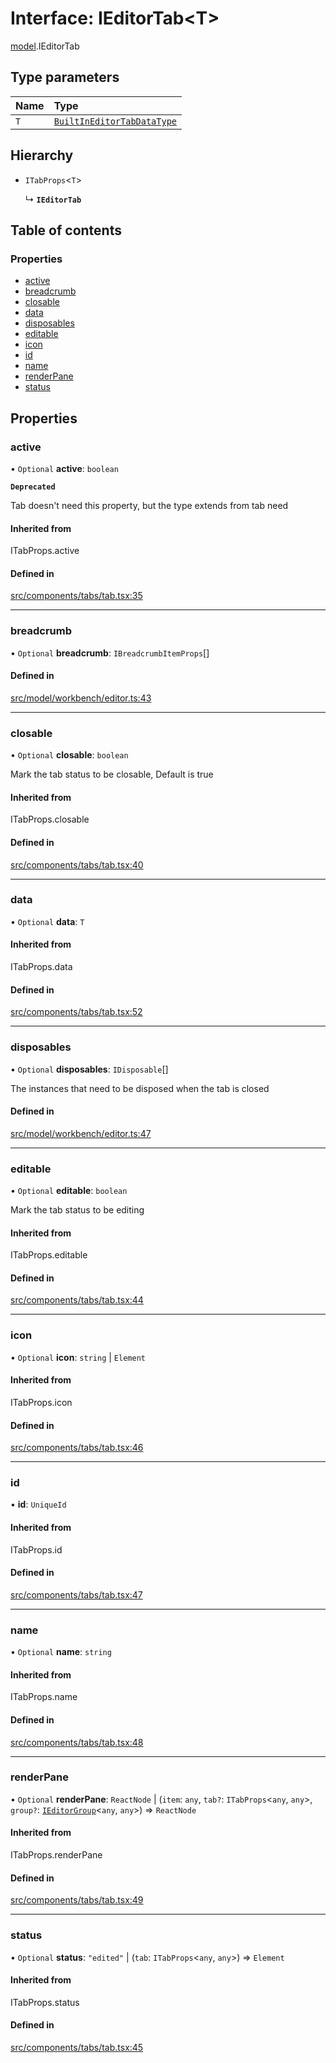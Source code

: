 # Interface: IEditorTab\<T\>

[model](../modules/model.md).IEditorTab

## Type parameters

| Name | Type |
| :------ | :------ |
| `T` | [`BuiltInEditorTabDataType`](model.BuiltInEditorTabDataType.md) |

## Hierarchy

- `ITabProps`\<`T`\>

  ↳ **`IEditorTab`**

## Table of contents

### Properties

- [active](model.IEditorTab.md#active)
- [breadcrumb](model.IEditorTab.md#breadcrumb)
- [closable](model.IEditorTab.md#closable)
- [data](model.IEditorTab.md#data)
- [disposables](model.IEditorTab.md#disposables)
- [editable](model.IEditorTab.md#editable)
- [icon](model.IEditorTab.md#icon)
- [id](model.IEditorTab.md#id)
- [name](model.IEditorTab.md#name)
- [renderPane](model.IEditorTab.md#renderpane)
- [status](model.IEditorTab.md#status)

## Properties

### active

• `Optional` **active**: `boolean`

**`Deprecated`**

Tab doesn't need this property, but the type extends from tab need

#### Inherited from

ITabProps.active

#### Defined in

[src/components/tabs/tab.tsx:35](https://github.com/gethubai/hubai-core/blob/43abc4a/src/components/tabs/tab.tsx#L35)

___

### breadcrumb

• `Optional` **breadcrumb**: `IBreadcrumbItemProps`[]

#### Defined in

[src/model/workbench/editor.ts:43](https://github.com/gethubai/hubai-core/blob/43abc4a/src/model/workbench/editor.ts#L43)

___

### closable

• `Optional` **closable**: `boolean`

Mark the tab status to be closable,
Default is true

#### Inherited from

ITabProps.closable

#### Defined in

[src/components/tabs/tab.tsx:40](https://github.com/gethubai/hubai-core/blob/43abc4a/src/components/tabs/tab.tsx#L40)

___

### data

• `Optional` **data**: `T`

#### Inherited from

ITabProps.data

#### Defined in

[src/components/tabs/tab.tsx:52](https://github.com/gethubai/hubai-core/blob/43abc4a/src/components/tabs/tab.tsx#L52)

___

### disposables

• `Optional` **disposables**: `IDisposable`[]

The instances that need to be disposed when the tab is closed

#### Defined in

[src/model/workbench/editor.ts:47](https://github.com/gethubai/hubai-core/blob/43abc4a/src/model/workbench/editor.ts#L47)

___

### editable

• `Optional` **editable**: `boolean`

Mark the tab status to be editing

#### Inherited from

ITabProps.editable

#### Defined in

[src/components/tabs/tab.tsx:44](https://github.com/gethubai/hubai-core/blob/43abc4a/src/components/tabs/tab.tsx#L44)

___

### icon

• `Optional` **icon**: `string` \| `Element`

#### Inherited from

ITabProps.icon

#### Defined in

[src/components/tabs/tab.tsx:46](https://github.com/gethubai/hubai-core/blob/43abc4a/src/components/tabs/tab.tsx#L46)

___

### id

• **id**: `UniqueId`

#### Inherited from

ITabProps.id

#### Defined in

[src/components/tabs/tab.tsx:47](https://github.com/gethubai/hubai-core/blob/43abc4a/src/components/tabs/tab.tsx#L47)

___

### name

• `Optional` **name**: `string`

#### Inherited from

ITabProps.name

#### Defined in

[src/components/tabs/tab.tsx:48](https://github.com/gethubai/hubai-core/blob/43abc4a/src/components/tabs/tab.tsx#L48)

___

### renderPane

• `Optional` **renderPane**: `ReactNode` \| (`item`: `any`, `tab?`: `ITabProps`\<`any`, `any`\>, `group?`: [`IEditorGroup`](model.IEditorGroup.md)\<`any`, `any`\>) => `ReactNode`

#### Inherited from

ITabProps.renderPane

#### Defined in

[src/components/tabs/tab.tsx:49](https://github.com/gethubai/hubai-core/blob/43abc4a/src/components/tabs/tab.tsx#L49)

___

### status

• `Optional` **status**: ``"edited"`` \| (`tab`: `ITabProps`\<`any`, `any`\>) => `Element`

#### Inherited from

ITabProps.status

#### Defined in

[src/components/tabs/tab.tsx:45](https://github.com/gethubai/hubai-core/blob/43abc4a/src/components/tabs/tab.tsx#L45)
